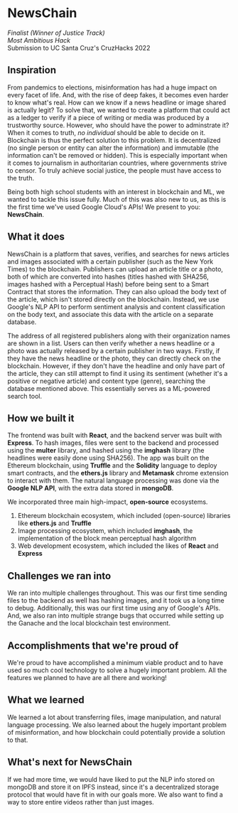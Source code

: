 # NewsChain
*Finalist (Winner of Justice Track)*  
*Most Ambitious Hack*  
Submission to UC Santa Cruz's CruzHacks 2022

## Inspiration
From pandemics to elections, misinformation has had a huge impact on every facet of life. And, with the rise of deep fakes, it becomes even harder to know what's real. How can we know if a news headline or image shared is actually legit? To solve that, we wanted to create a platform that could act as a ledger to verify if a piece of writing or media was produced by a trustworthy source. However, who should have the power to adminstrate it? When it comes to truth, *no individual* should be able to decide on it. Blockchain is thus the perfect solution to this problem. It is decentralized (no single person or entity can alter the information) and immutable (the information can't be removed or hidden).  This is especially important when it comes to journalism in authoritarian countries, where governments strive to censor. To truly achieve social justice, the people must have access to the truth.

Being both high school students with an interest in blockchain and ML, we wanted to tackle this issue fully. Much of this was also new to us, as this is the first time we've used Google Cloud's APIs! We present to you: **NewsChain**.

## What it does
NewsChain is a platform that saves, verifies, and searches for news articles and images associated with a certain publisher (such as the New York Times) to the blockchain. Publishers can upload an article title or a photo, both of which are converted into hashes (titles hashed with SHA256, images hashed with a Perceptual Hash) before being sent to a Smart Contract that stores the information. They can also upload the body text of the article, which isn't stored directly on the blockchain. Instead, we use Google's NLP API to perform sentiment analysis and content classification on the body text, and associate this data with the article on a separate database.

The address of all registered publishers along with their organization names are shown in a list. Users can then verify whether a news headline or a photo was actually released by a certain publisher in two ways. Firstly, if they have the news headline or the photo, they can directly check on the blockchain. However, if they don't have the headline and only have part of the article, they can still attempt to find it using its sentiment (whether it's a positive or negative article) and content type (genre), searching the database mentioned above. This essentially serves as a ML-powered search tool.

## How we built it
The frontend was built with **React**, and the backend server was built with **Express**. To hash images, files were sent to the backend and processed using the **multer** library, and hashed using the **imghash** library (the headlines were easily done using SHA256). The app was built on the Ethereum blockchain, using **Truffle** and the **Solidity** language to deploy smart contracts, and the **ethers.js** library and **Metamask** chrome extension to interact with them. The natural language processing was done via the **Google NLP API**, with the extra data stored in **mongoDB**.

We incorporated three main high-impact, **open-source** ecosystems.
1. Ethereum blockchain ecosystem, which included (open-source) libraries like **ethers.js** and **Truffle**
2. Image processing ecosystem, which included **imghash**, the implementation of the block mean perceptual hash algorithm
3. Web development ecosystem, which included the likes of **React** and **Express**

## Challenges we ran into
We ran into multiple challenges throughout. This was our first time sending files to the backend as well has hashing images, and it took us a long time to debug. Additionally, this was our first time using any of Google's APIs. And, we also ran into multiple strange bugs that occurred while setting up the Ganache and the local blockchain test environment.

## Accomplishments that we're proud of
We're proud to have accomplished a minimum viable product and to have used so much cool technology to solve a hugely important problem. All the features we planned to have are all there and working!

## What we learned
We learned a lot about transferring files, image manipulation, and natural language processing. We also learned about the hugely important problem of misinformation, and how blockchain could potentially provide a solution to that.

## What's next for NewsChain
If we had more time, we would have liked to put the NLP info stored on mongoDB and store it on IPFS instead, since it's a decentralized storage protocol that would have fit in with our goals more. We also want to find a way to store entire videos rather than just images.
